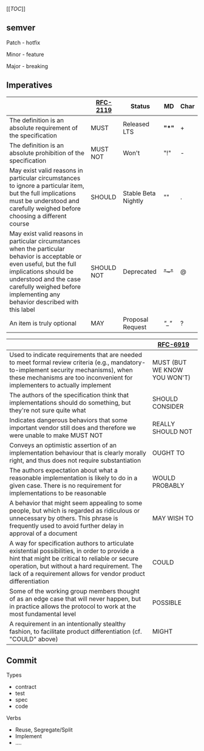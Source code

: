 [[_TOC_]]

## semver

Patch - hotfix

Minor - feature

Major - breaking

## Imperatives

|                                                              | [RFC-2119](https://tools.ietf.org/html/rfc2119) | Status              | MD      | Char |
| ------------------------------------------------------------ | ----------------------------------------------- | ------------------- | ------- | ---- |
| The definition is an absolute requirement of the specification | MUST                                            | Released LTS        | **"*"** | +    |
| The definition is an absolute prohibition of the specification | MUST NOT                                        | Won't               | "!"     | -    |
| May exist valid reasons in particular circumstances to ignore a particular item, but the full implications must be understood and carefully weighed before choosing a different course | SHOULD                                          | Stable Beta Nightly | ""      | .    |
| May exist valid reasons in particular circumstances when the    particular behavior is acceptable or even useful, but the full    implications should be understood and the case carefully weighed    before implementing any behavior described with this label | SHOULD NOT                                      | Deprecated          | ~~"~"~~ | @    |
| An item is truly optional                                    | MAY                                             | Proposal Request    | *"_"*   | ?    |

|                                                              | [RFC-6919](https://tools.ietf.org/html/rfc6919) |
| ------------------------------------------------------------ | ----------------------------------------------- |
| Used to indicate    requirements that are needed to meet formal review criteria (e.g.,    mandatory-to-implement security mechanisms), when these mechanisms    are too inconvenient for implementers to actually implement | MUST (BUT WE KNOW YOU WON'T)                    |
| The authors of the    specification think that implementations should do something, but    they're not sure quite what | SHOULD CONSIDER                                 |
| Indicates dangerous behaviors that some important vendor still does and therefore we were    unable to make MUST NOT | REALLY SHOULD NOT                               |
| Conveys an optimistic assertion of an    implementation behaviour that is clearly morally right, and thus does not require substantiation | OUGHT TO                                        |
| The authors expectation about    what a reasonable implementation is likely to do in a given case.    There is no requirement for implementations to be reasonable | WOULD PROBABLY                                  |
| A behavior that might seem    appealing to some people, but which is regarded as ridiculous or    unnecessary by others.  This phrase is frequently used to avoid    further delay in approval of a document | MAY WISH TO                                     |
| A way for specification authors to    articulate existential possibilities, in order to provide a hint that    might be critical to reliable or secure operation, but without a hard    requirement.  The lack of a requirement allows for vendor product    differentiation | COULD                                           |
| Some of the working group    members thought of as an edge case that will never happen, but in    practice allows the protocol to work at the most fundamental level | POSSIBLE                                        |
| A requirement in an intentionally stealthy    fashion, to facilitate product differentiation (cf. "COULD" above) | MIGHT                                           |

## Commit

Types

- contract
- test
- spec
- code

Verbs

- Reuse, Segregate/Split
- Implement
- ....